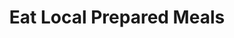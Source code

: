 ---
title: "Eat Local Prepared Meals"
url: /seattle/eat-local-prepared-meals/
shop: Lebensmittel
---